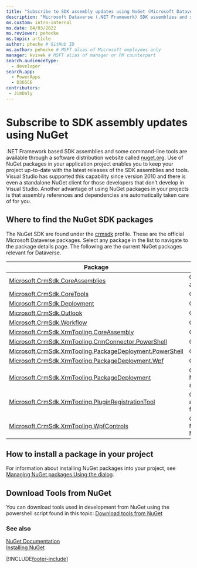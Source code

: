```yaml
---
title: "Subscribe to SDK assembly updates using NuGet (Microsoft Dataverse) | Microsoft Docs" # Intent and product brand in a unique string of 43-59 chars including spaces
description: "Microsoft Dataverse (.NET Framework) SDK assemblies and some command-line tools are available through nuget.org. Use of NuGet packages in your application project enables you to keep your project up-to-date with the latest releases of the SDK assemblies and tools." # 115-145 characters including spaces. This abstract displays in the search result.
ms.custom: intro-internal
ms.date: 04/03/2022
ms.reviewer: pehecke
ms.topic: article
author: phecke # GitHub ID
ms.author: pehecke # MSFT alias of Microsoft employees only
manager: kvivek # MSFT alias of manager or PM counterpart
search.audienceType: 
  - developer
search.app: 
  - PowerApps
  - D365CE
contributors:
 - JimDaly
---
```


# Subscribe to SDK assembly updates using NuGet

.NET Framework based SDK assemblies and some command-line tools are available through a software distribution website called [nuget.org](https://www.nuget.org). Use of NuGet  packages in your application project enables you to keep your project up-to-date with the latest releases of the SDK assemblies and tools. Visual Studio has supported this capability since version 2010 and there is even a standalone NuGet  client for those developers that don’t develop in Visual Studio. Another advantage of using NuGet  packages in your projects is that assembly references and dependencies are automatically taken care of for you.  
  
<a name="BKMK_GetNuGetPackages"></a>

## Where to find the NuGet SDK packages

The NuGet SDK are found under the [crmsdk](https://www.nuget.org/profiles/crmsdk) profile. These are the official Microsoft Dataverse packages. Select any package in the list to navigate to the package details page. The following are the current NuGet packages relevant for Dataverse.  


|Package|Description|
|---------|---------|
|[Microsoft.CrmSdk.CoreAssemblies](https://www.nuget.org/packages/Microsoft.CrmSdk.CoreAssemblies/)|Contains the Microsoft.Xrm.Sdk.dll and Microsoft.Crm.Sdk.Proxy.dll assemblies plus tools|
|[Microsoft.CrmSdk.CoreTools](https://www.nuget.org/packages/Microsoft.CrmSdk.CoreTools/)|Contains the SDK tools authored by the Microsoft Dynamics 365 team.|
|[Microsoft.CrmSdk.Deployment](https://www.nuget.org/packages/Microsoft.CrmSdk.Deployment/)|Contains the Microsoft.Xrm.Sdk.Deployment.dll assembly|
|[Microsoft.CrmSdk.Outlook](https://www.nuget.org/packages/Microsoft.CrmSdk.Outlook/)|Contains the Microsoft.Crm.Outlook.dll assembly|
|[Microsoft.CrmSdk.Workflow](https://www.nuget.org/packages/Microsoft.CrmSdk.Workflow/)|Contains the Microsoft.Xrm.Sdk.Workflow.dll assembly|
|[Microsoft.CrmSdk.XrmTooling.CoreAssembly](https://www.nuget.org/packages/Microsoft.CrmSdk.XrmTooling.CoreAssembly/)|Contains the  Microsoft.Xrm.Tooling.Connector assembly |
|[Microsoft.CrmSdk.XrmTooling.CrmConnector.PowerShell](https://www.nuget.org/packages/Microsoft.CrmSdk.XrmTooling.CrmConnector.PowerShell/)|Contains the assemblies for Xrm.Tooling.Connector Powershell |
|[Microsoft.CrmSdk.XrmTooling.PackageDeployment.PowerShell](https://www.nuget.org/packages/Microsoft.CrmSdk.XrmTooling.PackageDeployment.PowerShell/)| Contains the assemblies for Package Deployer Powershell        |
|[Microsoft.CrmSdk.XrmTooling.PackageDeployment.Wpf](https://www.nuget.org/packages/Microsoft.CrmSdk.XrmTooling.PackageDeployment.Wpf/)|Contains the Dynamics 365 Package Deployer|
|[Microsoft.CrmSdk.XrmTooling.PackageDeployment](https://www.nuget.org/packages/Microsoft.CrmSdk.XrmTooling.PackageDeployment/)|Contains the Microsoft.Xrm.Tooling.PackageDeployment.CrmPackageExtentionBase.dll assembly|
|[Microsoft.CrmSdk.XrmTooling.PluginRegistrationTool](https://www.nuget.org/packages/Microsoft.CrmSdk.XrmTooling.PluginRegistrationTool/)|Contains the Plugin Registration Tool required to manage Plugin assemblies,Workflow assemblies,Virtual Entitles, and Service endpoints for Microsoft Dynamics 365.|
|[Microsoft.CrmSdk.XrmTooling.WpfControls](https://www.nuget.org/packages/Microsoft.CrmSdk.XrmTooling.WpfControls/)|Contains the Microsoft.Xrm.Tooling.CrmConnectControl.dll, Microsoft.Xrm.Tooling.Ui.Styles.dll, and Microsoft.Xrm.Tooling.WebResourceUtility.dll assemblies|

## How to install a package in your project

 For information about installing NuGet  packages into your project, see [Managing NuGet packages Using the dialog](https://docs.nuget.org/docs/start-here/managing-nuget-packages-using-the-dialog).  

## Download Tools from NuGet

You can download tools used in development from NuGet using the powershell script found in this topic: [Download tools from NuGet](../download-tools-nuget.md)
  
### See also

 [NuGet Documentation](/nuget/)  
 [Installing NuGet](https://docs.nuget.org/docs/start-here/installing-nuget)

[!INCLUDE[footer-include](../../../includes/footer-banner.md)]